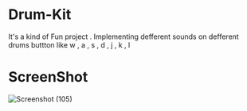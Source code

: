 # Drum-Kit

It's a kind of Fun project .
Implementing defferent sounds on defferent drums buttton like w , a , s , d , j , k , l


# ScreenShot
![Screenshot (105)](https://user-images.githubusercontent.com/87537067/144708932-7c262679-af00-4b2c-a569-e62559a9d5d6.png)
